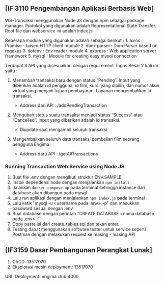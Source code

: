 ## [IF 3110 Pengembangan Aplikasi Berbasis Web]

WS-Transaksi menggunakan Node JS dengan npm sebagai package manager. Protokol yang digunakan adalah Representational State Transfer.
Root file dari webservice ini adalah index.js

Beberapa module yang digunakan adalah sebagai berikut :
    1.  axios       :   Promise - based HTTP client module
    2.  dom-parser  :   Dom Parser based on regexps
    3.  dotenv      :   Env reader module
    4.  express     :   Web application server framework
    5.  mysql       :   Module for creating easy mysql connection

Terdapat 3 API yang disesuaikan dengan requirement Tugas Besar 2 kali ini yaitu :
1.  Menambah transaksi baru dengan status “Pending”. Input yang diberikan adalah id pengguna, id film, kursi yang dipilih, dan nomor akun virtual yang menjadi tujuan pembayaran.            Layanan mengembalikan id transaksi.
    - Address dari API : /addPendingTransaction

2.  Mengubah status suatu transaksi menjadi status “Success” atau “Cancelled”. Input yang diberikan adalah id transaksi.
    - Diupdate saat mengambil seluruh transaksi

3.  Mengembalikan seluruh data transaksi pembelian film seorang pengguna Engima
    - Address daru API : /getAllTransactions


### Running Transaction Web Service using Node JS

1. Buat file .env dengan mengikuti struktur ENV.SAMPLE
2. Install dependensi node dengan menjalankan `npm install`
3. Jalankan `docker-compose up` pada terminal sehingga instance dari database akan dibangun pada mysql
4. Lalu run aplikasi dengan menjalankan `npm index.js` pada terminal
5. Lalu ketik "mysql -u <username pada .env> -p" dan masukkan password sesuai dengan .env
6. Buat database dengan perintah "CREATE DATABASE <nama database pada .env> ;".
7. Copy paste isi dari create_tables.sql dan tekan enter.
8. Testing dapat menggunakan software tester untuk service seperti Postman dengan melakukan request ke masing - masing API

## [IF3159 Dasar Pembangunan Perangkat Lunak]

1. CI/CD: 13517070
2. Eksplorasi mesin deployment: 13517070

URL Deployment:
engima.club:4000
